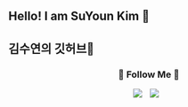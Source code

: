 <h2>Hello! I am SuYoun Kim 👋</h2>

<h2>김수연의 깃허브🦦</h2>


<h3 align="center">🌈 Follow Me 🌈</h3>
<p align="center"><a href="https://developer-sudal.tistory.com/"><img src="https://img.shields.io/badge/My tech blog-A9BCF5?style=flat-square&logo=GitHub Sponsors&logoColor=white&link=https://developer-sudal.tistory.com/"/></a>  <a 
<a href="https://rlatndus2005@gmail.com">
    <img src="http://img.shields.io/badge/Gmail-EA4335?style=flat&logo=Gmail&logoColor=white&link=https://i987412563i@gmail.com"
        style="height : auto; margin-left : 10px; margin-right : 10px;"/>
</a>

